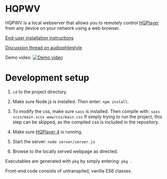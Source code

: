 # HQPWV    
  
HQPWV is a local webserver that allows you to remotely control [HQPlayer](https://www.signalyst.com/consumer.html)  from any device on your network using a web browser.

[End-user installation instructions](https://github.com/zeropointnine/hqpwv/blob/master/readme_enduser.md)

[Discussion thread on audiophilestyle](https://audiophilestyle.com/forums/topic/63831-hqpwv-hqplayer-web-viewer)

Demo video:
[![Demo video](https://i.vimeocdn.com/video/1226369138-b9eb51cefba593dcf444fd1bad72adcfae4474ee2ac765ea22cc37d1d90515b5-d?mw=1920&mh=1080&q=100)](https://vimeo.com/593569610 "Demo video")


# Development setup  
  
1. `cd` to the project directory.
  
2. Make sure Node.js is installed. Then enter:
`npm install`. 
  
3. To modify the css, make sure `sass` is installed. Then compile with:
`sass scss/main.scss www/css/main.css`
If simply trying to run the project, this step can be skipped, as the compiled css is included in the repository.
  
4. Make sure [HQPlayer 4](https://www.signalyst.com/consumer.html) is running.

5. Start the server:
`node server/server.js`

6. Browse to the locally served webpage as directed.

Executables are generated with `pkg` by simply entering:
`pkg .`

Front-end code consists of untranspiled, vanilla ES6 classes.